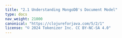 ```yaml
---
title: "2.1 Understanding MongoDB's Document Model"
type: docs
nav_weight: 21000
canonical: "https://clojureforjava.com/5/2/1"
license: "© 2024 Tokenizer Inc. CC BY-NC-SA 4.0"
---
```

